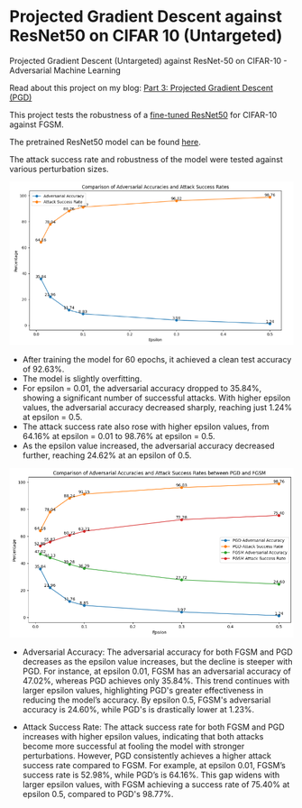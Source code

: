 # Projected Gradient Descent against ResNet50 on CIFAR 10 (Untargeted)
Projected Gradient Descent (Untargeted) against ResNet-50 on CIFAR-10 - Adversarial Machine Learning

Read about this project on my blog: [Part 3: Projected Gradient Descent (PGD)](https://sidthoviti.com/part-3-projected-gradient-descent-pgd)

This project tests the robustness of a [fine-tuned ResNet50](https://sidthoviti.com/fine-tuning-resnet50-pretrained-on-imagenet-for-cifar-10/) for CIFAR-10 against FGSM.

The pretrained ResNet50 model can be found [here](https://github.com/sidthoviti/FGSM-against-ResNet-50-on-CIFAR-10/blob/main/best_model.pth).

The attack success rate and robustness of the model were tested against various perturbation sizes.

![Comparison of Adversarial Accuracies and Attack Success Rates](https://raw.githubusercontent.com/sidthoviti/Projected-Gradient-Descent-against-ResNet50-on-CIFAR-10-Untargeted/aa6900f8f312cc964ac315a9dc5f11d19e0a5151/results/compare_adv%20acc%20and%20adv%20success%20rate_pgd.png)

* After training the model for 60 epochs, it achieved a clean test accuracy of 92.63%.
* The model is slightly overfitting.
* For epsilon = 0.01, the adversarial accuracy dropped to 35.84%, showing a significant number of successful attacks. With higher epsilon values, the adversarial accuracy decreased sharply, reaching just 1.24% at epsilon = 0.5.
* The attack success rate also rose with higher epsilon values, from 64.16% at epsilon = 0.01 to 98.76% at epsilon = 0.5.
* As the epsilon value increased, the adversarial accuracy decreased further, reaching 24.62% at an epsilon of 0.5.

![Comparison of FGSM and PGD](https://raw.githubusercontent.com/sidthoviti/Projected-Gradient-Descent-against-ResNet50-on-CIFAR-10-Untargeted/aa6900f8f312cc964ac315a9dc5f11d19e0a5151/results/pgd_fgsm_compare.png)

* Adversarial Accuracy: The adversarial accuracy for both FGSM and PGD decreases as the epsilon value increases, but the decline is steeper with PGD. For instance, at epsilon 0.01, FGSM has an adversarial accuracy of 47.02%, whereas PGD achieves only 35.84%. This trend continues with larger epsilon values, highlighting PGD's greater effectiveness in reducing the model’s accuracy. By epsilon 0.5, FGSM's adversarial accuracy is 24.60%, while PGD's is drastically lower at 1.23%.

* Attack Success Rate: The attack success rate for both FGSM and PGD increases with higher epsilon values, indicating that both attacks become more successful at fooling the model with stronger perturbations. However, PGD consistently achieves a higher attack success rate compared to FGSM. For example, at epsilon 0.01, FGSM’s success rate is 52.98%, while PGD’s is 64.16%. This gap widens with larger epsilon values, with FGSM achieving a success rate of 75.40% at epsilon 0.5, compared to PGD's 98.77%.
